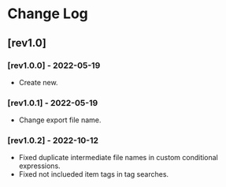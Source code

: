 # Change Log
## [rev1.0]
### [rev1.0.0] - 2022-05-19
* Create new.

### [rev1.0.1] - 2022-05-19
* Change export file name.

### [rev1.0.2] - 2022-10-12
* Fixed duplicate intermediate file names in custom conditional expressions.
* Fixed not inclueded item tags in tag searches.
